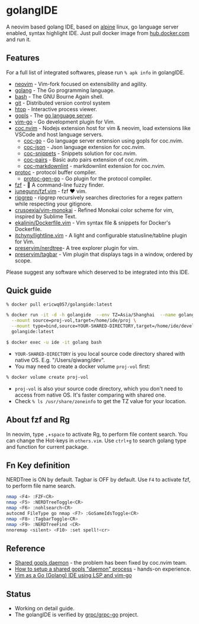 # golangIDE

A neovim based golang IDE, based on [alpine](https://www.alpinelinux.org/) linux, go language server enabled, syntax highlight IDE. Just pull docker image from [hub.docker.com](https://hub.docker.com/r/ericwq057/golangide) and run it.

## Features

For a full list of integrated softwares, please run `% apk info` in golangIDE.

- [neovim](https://neovim.io) - Vim-fork focused on extensibility and agility.
- [golang](https://golang.org/) - The Go programming language.
- [bash](https://www.gnu.org/software/bash/bash.html) - The GNU Bourne Again shell.
- [git](https://www.git-scm.com/) - Distributed version control system
- [htop](https://htop.dev/) - Interactive process viewer.
- [gopls](https://github.com/golang/tools) - The [go language server](https://pkg.go.dev/golang.org/x/tools/gopls#section-directories).
- [vim-go](https://github.com/fatih/vim-go) - Go development plugin for Vim.
- [coc.nvim](https://github.com/neoclide/coc.nvim) - Nodejs extension host for vim & neovim, load extensions like VSCode and host language servers.
  - [coc-go](https://github.com/josa42/coc-go) - Go language server extension using gopls for coc.nvim.
  - [coc-json](https://github.com/neoclide/coc-json) - Json language extension for coc.nvim.
  - [coc-snippets](https://github.com/neoclide/coc-snippets) - Snippets solution for coc.nvim.
  - [coc-pairs](https://github.com/neoclide/coc-pairs) - Basic auto pairs extension of coc.nvim.
  - [coc-markdownlint](https://github.com/fannheyward/coc-markdownlint) - markdownlint extension for coc.nvim.
- [protoc](https://developers.google.com/protocol-buffers/docs/downloads) - protocol buffer compiler.
  - [protoc-gen-go](google.golang.org/grpc/cmd/protoc-gen-go-grpc) - Go plugin for the protocol compiler.
- [fzf](https://github.com/junegunn/fzf) - 🌸 A command-line fuzzy finder.
- [junegunn/fzf.vim](https://github.com/junegunn/fzf.vim) - fzf ❤️  vim.
- [ripgrep](https://github.com/BurntSushi/ripgrep) - ripgrep recursively searches directories for a regex pattern while respecting your gitignore.
- [crusoexia/vim-monokai](https://github.com/crusoexia/vim-monokai) - Refined Monokai color scheme for vim, inspired by Sublime Text.
- [ekalinin/Dockerfile.vim](https://github.com/ekalinin/Dockerfile.vim) - Vim syntax file & snippets for Docker's Dockerfile.
- [itchyny/lightline.vim](https://github.com/itchyny/lightline.vim) - A light and configurable statusline/tabline plugin for Vim.
- [preservim/nerdtree](https://github.com/preservim/nerdtree)- A tree explorer plugin for vim.
- [preservim/tagbar](https://github.com/preservim/tagbar) - Vim plugin that displays tags in a window, ordered by scope.

Please suggest any software which deserved to be integrated into this IDE.

## Quick guide

```sh
% docker pull ericwq057/golangide:latest

% docker run -it -d -h golangide  --env TZ=Asia/Shanghai  --name golang \
  --mount source=proj-vol,target=/home/ide/proj \
  --mount type=bind,source=YOUR-SHARED-DIRECTORY,target=/home/ide/develop \
  golangide:latest

$ docker exec -u ide -it golang bash
```

- `YOUR-SHARED-DIRECTORY` is you local source code directory shared with native OS. E.g. "/Users/qiwang/dev".
- You may need to create a docker volume `proj-vol` first:

```sh
% docker volume create proj-vol
```

- `proj-vol` is also your source code directory, which you don't need to access from native OS. It's faster comparing with shared one.
- Check `% ls /usr/share/zoneinfo` to get the TZ value for your location.

## About fzf and Rg

In neovim, type `,`+`space` to activate Rg, to perform file content search. You can change the Hot-keys in `others.vim`. Use `ctrl+g` to search golang type and function for current package.

## Fn Key definition

NERDTree is ON by default. Tagbar is OFF by default. Use `F4` to activate fzf, to perform file name search.

```sh
nmap <F4> :FZF<CR>
nmap <F5> :NERDTreeToggle<CR>
nmap <F6> :nohlsearch<CR>
autocmd FileType go nmap <F7> :GoSameIdsToggle<CR>
nmap <F8> :TagbarToggle<CR>
nmap <F9> :NERDTreeFind <CR>
nnoremap <silent> <F10> :set spell!<cr>
```

## Reference

- [Shared gopls daemon](shared-gopls-daemon.md) - the problem has been fixed by coc.nvim team.
- [How to setup a shared gopls "daemon" process](setup.md) - hands-on experience.
- [Vim as a Go (Golang) IDE using LSP and vim-go](https://octetz.com/docs/2019/2019-04-24-vim-as-a-go-ide/)

## Status

- Working on detail guide.
- The golangIDE is verified by [grpc/grpc-go](https://github.com/grpc/grpc-go) project.
